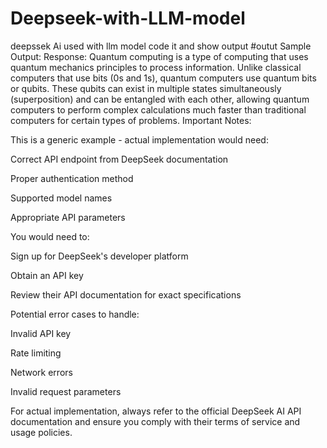 # Deepseek-with-LLM-model
deepssek Ai used with llm model code it and show output
#outut
Sample Output:
Response: Quantum computing is a type of computing that uses quantum mechanics principles to process information. Unlike classical computers that use bits (0s and 1s), quantum computers use quantum bits or qubits. These qubits can exist in multiple states simultaneously (superposition) and can be entangled with each other, allowing quantum computers to perform complex calculations much faster than traditional computers for certain types of problems.
Important Notes:

This is a generic example - actual implementation would need:

Correct API endpoint from DeepSeek documentation

Proper authentication method

Supported model names

Appropriate API parameters

You would need to:

Sign up for DeepSeek's developer platform

Obtain an API key

Review their API documentation for exact specifications

Potential error cases to handle:

Invalid API key

Rate limiting

Network errors

Invalid request parameters

For actual implementation, always refer to the official DeepSeek AI API documentation and ensure you comply with their terms of service and usage policies.

